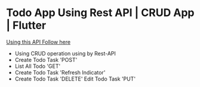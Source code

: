 # Todo App Using Rest API | CRUD App | Flutter

[Using this API ](http://api.nstack.in/)
[Follow here](https://youtu.be/Wsor0fci3Ss)

* Using CRUD operation using by Rest-API
* Create Todo Task 'POST'
* List All Todo 'GET'
* Create Todo Task 'Refresh Indicator'
* Create Todo Task 'DELETE'
Edit Todo Task 'PUT'